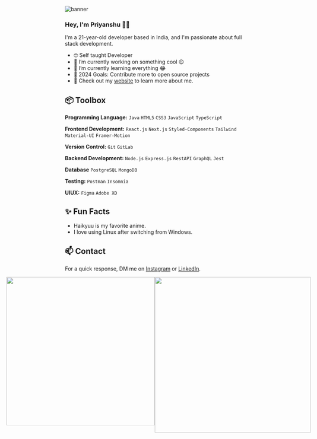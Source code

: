 ![banner](https://mir-s3-cdn-cf.behance.net/project_modules/max_1200/4fd71e187789679.659024338ed13.png)

### Hey, I'm Priyanshu 👋🏽  

I'm a 21-year-old developer based in India, and I'm passionate about full stack development. 

- 🤓 Self taught Developer 
- 🔭 I’m currently working on something cool 😉
- 🌱 I’m currently learning everything 😂
- 🎯 2024 Goals: Contribute more to open source projects
- 👀 Check out my [website](https://portfolio-mdtz.onrender.com/) to learn more about me.
 
## 📦 Toolbox

**Programming Language:** `Java` `HTML5` `CSS3` `JavaScript` `TypeScript`

**Frontend Development:** `React.js` `Next.js` `Styled-Components` `Tailwind` `Material-UI` `Framer-Motion`
 
**Version Control:** `Git` `GitLab`

**Backend Development:** `Node.js` `Express.js` `RestAPI` `GraphQL` `Jest`

**Database** `PostgreSQL` `MongoDB`

**Testing:** `Postman` `Insomnia`

**UIUX:** `Figma` `Adobe XD`
 
## ✨ Fun Facts 

- Haikyuu is my favorite anime.
- I love using Linux after switching from Windows.

## 📫 Contact

 For a quick response, DM me on [Instagram](https://www.instagram.com/web_prem07) or [LinkedIn](linkedin.com/in/priyanshupatil).

<div style="display: flex; justify-content: center; width: 100%;">
    <img src="https://github-readme-stats.vercel.app/api?username=Priyanshup891&show_icons=true&theme=github_dark" style="width:400px;" />
    <img src="https://streak-stats.demolab.com/?user=Priyanshup891&theme=github-dark-blue" style="width:420px" />
</div>


 
